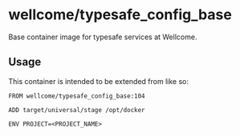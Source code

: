 # wellcome/typesafe_config_base

Base container image for typesafe services at Wellcome.

## Usage

This container is intended to be extended from like so:

```
FROM wellcome/typesafe_config_base:104

ADD target/universal/stage /opt/docker

ENV PROJECT=<PROJECT_NAME>
```

